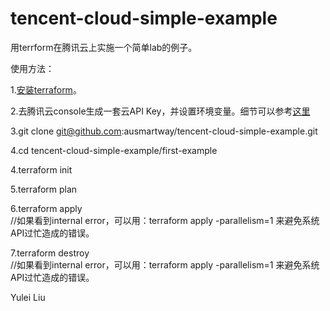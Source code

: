 # tencent-cloud-simple-example
用terrform在腾讯云上实施一个简单lab的例子。

使用方法：

1.[安装terraform](https://learn.hashicorp.com/terraform/getting-started/install.html)。

2.去腾讯云console生成一套云API Key，并设置环境变量。细节可以参考[这里](https://www.terraform.io/docs/providers/tencentcloud/index.html)

3.git clone git@github.com:ausmartway/tencent-cloud-simple-example.git

4.cd tencent-cloud-simple-example/first-example

4.terraform init

5.terraform plan

6.terraform apply     
//如果看到internal error，可以用：terraform apply -parallelism=1 来避免系统API过忙造成的错误。

7.terraform destroy   
//如果看到internal error，可以用：terraform apply -parallelism=1 来避免系统API过忙造成的错误。

Yulei Liu

